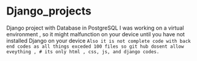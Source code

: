 # Django_projects
Django project with Database in PostgreSQL
I was working on a virtual environment , so it might malfunction on your device until you have not installed Django on your device
`Also it is not complete code with back end codes as all things exceded 100 files so git hub dosent allow eveything , # its only html , css, js, and django codes.`
